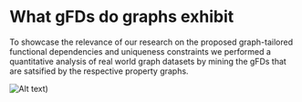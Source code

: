 # What gFDs do graphs exhibit

To showcase the relevance of our research on the proposed graph-tailored functional dependencies and uniqueness constraints we performed a quantitative analysis of real world graph datasets by mining the gFDs that are satsified by the respective property graphs.

![Alt text](https://github.com/GraphDatabaseExperiments/normalization_experiments/blob/main/experiments/1_What_gFDs_do_graphs_exhibit/Northwind-Profile.png))
